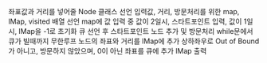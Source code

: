 좌표값과 거리를 넣어줄 Node 클래스 선언
입력값, 거리, 방문처리를 위한 map, lMap, visited 배열 선언
map에 값 입력 중 값이 2일시, 스타트포인트 입력, 값이 1일시, lMap을 -1로 초기화
큐 선언 후 스타트포인트 노드 추가 및 방문처리
while문에서 큐가 빌때까지 무한루프
노드의 좌표와 거리를 lMap에 추가
상하좌우로 Out of Bound가 아니고, 방문하지 않았으며, 0이 아닌 좌표를 큐에 추가
lMap 출력
